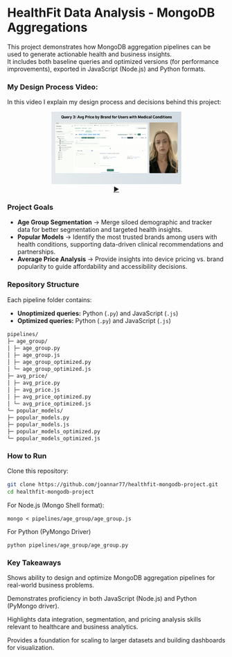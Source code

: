 # HealthFit Data Analysis - MongoDB Aggregations

This project demonstrates how MongoDB aggregation pipelines can be used to generate actionable health and business insights.  
It includes both baseline queries and optimized versions (for performance improvements), exported in JavaScript (Node.js) and Python formats.  

### My Design Process Video: 

In this video I explain my design process and decisions behind this project:
<p align="center">
  <a href="https://vimeo.com/1101080044/6d02eeb9ff" target="_blank">
    <img src="images/mongo.png" alt="Watch Project Walkthrough Video" width="300"/>
    <br/>
    ▶️
  </a>
</p>

### Project Goals
- **Age Group Segmentation** → Merge siloed demographic and tracker data for better segmentation and targeted health insights.  
- **Popular Models** → Identify the most trusted brands among users with health conditions, supporting data-driven clinical recommendations and partnerships.  
- **Average Price Analysis** → Provide insights into device pricing vs. brand popularity to guide affordability and accessibility decisions.

### Repository Structure
Each pipeline folder contains:
- **Unoptimized queries:** Python (`.py`) and JavaScript (`.js`)  
- **Optimized queries:** Python (`.py`) and JavaScript (`.js`)  

```
pipelines/
├─ age_group/
│ ├─ age_group.py
│ ├─ age_group.js
│ ├─ age_group_optimized.py
│ └─ age_group_optimized.js
├─ avg_price/
│ ├─ avg_price.py
│ ├─ avg_price.js
│ ├─ avg_price_optimized.py
│ └─ avg_price_optimized.js
└─ popular_models/
├─ popular_models.py
├─ popular_models.js
├─ popular_models_optimized.py
└─ popular_models_optimized.js
```

### How to Run

Clone this repository:
   ```bash
   git clone https://github.com/joannar77/healthfit-mongodb-project.git
   cd healthfit-mongodb-project
   ```

For Node.js (Mongo Shell format):
   ```
   mongo < pipelines/age_group/age_group.js
   ```
For Python (PyMongo Driver)
   ```
   python pipelines/age_group/age_group.py
   ```

### Key Takeaways

Shows ability to design and optimize MongoDB aggregation pipelines for real-world business problems.

Demonstrates proficiency in both JavaScript (Node.js) and Python (PyMongo driver).

Highlights data integration, segmentation, and pricing analysis skills relevant to healthcare and business analytics.

Provides a foundation for scaling to larger datasets and building dashboards for visualization.
